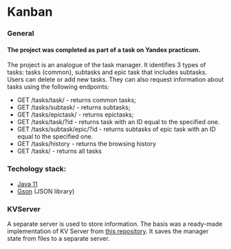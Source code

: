 # Kanban

####
### General
#### The project was completed as part of a task on Yandex practicum.
The project is an analogue of the task manager. It identifies 3 types of tasks: tasks (common), subtasks and epic task 
that includes subtasks. Users can delete or add new tasks. They can also request information about tasks using the following endpoints:
- GET /tasks/task/ - returns common tasks;
- GET /tasks/subtask/ - returns subtasks;
- GET /tasks/epictask/ - returns epictasks;
- GET /tasks/task/?id - returns task with an ID equal to the specified one.
- GET /tasks/subtask/epic/?id - returns subtasks of epic task with an ID equal to the specified one.
- GET /tasks/history - returns the browsing history
- GET /tasks/ - returns all tasks

### Techology stack:
- [Java 11](https://docs.aws.amazon.com/corretto/latest/corretto-11-ug/downloads-list.html) 
- [Gson](https://mvnrepository.com/artifact/com.google.code.gson/gson) (JSON library)

### KVServer
A separate server is used to store information. The basis was a ready-made implementation of KV Server from [this repository](https://github.com/praktikum-java/java-core-bighw-kvserver). It saves the manager state from files to a separate server.  